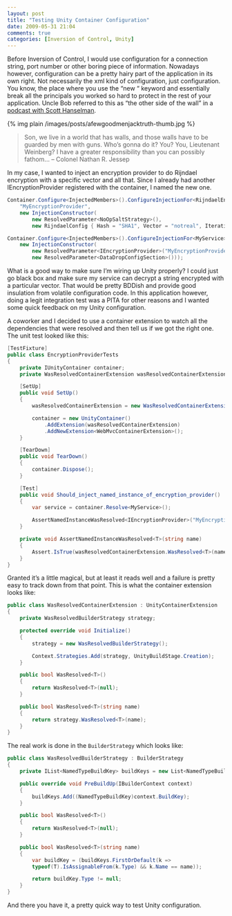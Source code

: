 ```yaml
---
layout: post
title: "Testing Unity Container Configuration"
date: 2009-05-31 21:04
comments: true
categories: [Inversion of Control, Unity]
---
```


Before Inversion of Control, I would use configuration for a connection string, port number or other boring piece of information. Nowadays however, configuration can be a pretty hairy part of the application in its own right. Not necessarily the xml kind of configuration, just configuration. You know, the place where you use the “new “ keyword and essentially break all the principals you worked so hard to protect in the rest of your application. Uncle Bob referred to this as “the other side of the wall” in a [podcast with Scott Hanselman](http://hanselminutes.com/default.aspx?showID=163).

{% img plain /images/posts/afewgoodmenjacktruth-thumb.jpg %}

> Son, we live in a world that has walls, and those walls have to be guarded by men with guns. Who’s gonna do it? You? You, Lieutenant Weinberg? I have a greater responsibility than you can possibly fathom… – Colonel Nathan R. Jessep

In my case, I wanted to inject an encryption provider to do Rijndael encryption with a specific vector and all that. Since I already had another IEncryptionProvider registered with the container, I named the new one.

``` c#
Container.Configure<InjectedMembers>().ConfigureInjectionFor<RijndaelEncryptionProvider>(
    "MyEncryptionProvider",
    new InjectionConstructor(
        new ResolvedParameter<NoOpSaltStrategy>(),
        new RijndaelConfig { Hash = "SHA1", Vector = "notreal", Iterations = 2, Size = 256 }));

Container.Configure<InjectedMembers>().ConfigureInjectionFor<MyService>(
    new InjectionConstructor(
        new ResolvedParameter<IEncryptionProvider>("MyEncryptionProvider"),
        new ResolvedParameter<DataDropConfigSection>()));
```

What is a good way to make sure I’m wiring up Unity properly? I could just go black box and make sure my service can decrypt a string encrypted with a particular vector. That would be pretty BDDish and provide good insulation from volatile configuration code. In this application however, doing a legit integration test was a PITA for other reasons and I wanted some quick feedback on my Unity configuration.

A coworker and I decided to use a container extension to watch all the dependencies that were resolved and then tell us if we got the right one. The unit test looked like this:

``` c#
[TestFixture]
public class EncryptionProviderTests
{
    private IUnityContainer container;
    private WasResolvedContainerExtension wasResolvedContainerExtension;

    [SetUp]
    public void SetUp()
    {
        wasResolvedContainerExtension = new WasResolvedContainerExtension();

        container = new UnityContainer()
            .AddExtension(wasResolvedContainerExtension)
            .AddNewExtension<WebMvcContainerExtension>();
    }

    [TearDown]
    public void TearDown()
    {
        container.Dispose();
    }

    [Test]
    public void Should_inject_named_instance_of_encryption_provider()
    {
        var service = container.Resolve<MyService>();

        AssertNamedInstanceWasResolved<IEncryptionProvider>("MyEncryptionProvider");
    }

    private void AssertNamedInstanceWasResolved<T>(string name)
    {
        Assert.IsTrue(wasResolvedContainerExtension.WasResolved<T>(name));
    }
}
```

Granted it’s a little magical, but at least it reads well and a failure is pretty easy to track down from that point.  This is what the container extension looks like:

``` c#
public class WasResolvedContainerExtension : UnityContainerExtension
{
    private WasResolvedBuilderStrategy strategy;

    protected override void Initialize()
    {
        strategy = new WasResolvedBuilderStrategy();

        Context.Strategies.Add(strategy, UnityBuildStage.Creation);
    }

    public bool WasResolved<T>()
    {
        return WasResolved<T>(null);
    }

    public bool WasResolved<T>(string name)
    {
        return strategy.WasResolved<T>(name);
    }
}
```

The real work is done in the `BuilderStrategy` which looks like:

``` c#
public class WasResolvedBuilderStrategy : BuilderStrategy
{
    private IList<NamedTypeBuildKey> buildKeys = new List<NamedTypeBuildKey>();

    public override void PreBuildUp(IBuilderContext context)
    {
        buildKeys.Add((NamedTypeBuildKey)context.BuildKey);
    }

    public bool WasResolved<T>()
    {
        return WasResolved<T>(null);
    }

    public bool WasResolved<T>(string name)
    {
        var buildKey = (buildKeys.FirstOrDefault(k =>
        typeof(T).IsAssignableFrom(k.Type) && k.Name == name));

        return buildKey.Type != null;
    }
}
```

And there you have it, a pretty quick way to test Unity configuration.